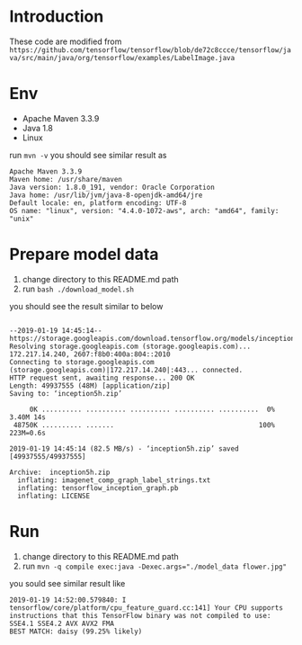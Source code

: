 Introduction
=====
These code are modified from `https://github.com/tensorflow/tensorflow/blob/de72c8ccce/tensorflow/java/src/main/java/org/tensorflow/examples/LabelImage.java`

Env
=====
- Apache Maven 3.3.9
- Java 1.8
- Linux

run `mvn -v` you should see similar result as 

```
Apache Maven 3.3.9
Maven home: /usr/share/maven
Java version: 1.8.0_191, vendor: Oracle Corporation
Java home: /usr/lib/jvm/java-8-openjdk-amd64/jre
Default locale: en, platform encoding: UTF-8
OS name: "linux", version: "4.4.0-1072-aws", arch: "amd64", family: "unix"
```

Prepare model data
=====

1. change directory to this README.md path
2. run `bash ./download_model.sh`

you should see the result similar to below

```

--2019-01-19 14:45:14--  https://storage.googleapis.com/download.tensorflow.org/models/inception5h.zip
Resolving storage.googleapis.com (storage.googleapis.com)... 172.217.14.240, 2607:f8b0:400a:804::2010
Connecting to storage.googleapis.com (storage.googleapis.com)|172.217.14.240|:443... connected.
HTTP request sent, awaiting response... 200 OK
Length: 49937555 (48M) [application/zip]
Saving to: ‘inception5h.zip’

     0K .......... .......... .......... .......... ..........  0% 3.40M 14s
 48750K .......... .......                                    100%  223M=0.6s

2019-01-19 14:45:14 (82.5 MB/s) - ‘inception5h.zip’ saved [49937555/49937555]

Archive:  inception5h.zip
  inflating: imagenet_comp_graph_label_strings.txt  
  inflating: tensorflow_inception_graph.pb  
  inflating: LICENSE                 
```


Run
=====
1. change directory to this README.md path
2. run `mvn -q compile exec:java -Dexec.args="./model_data flower.jpg"`

you sould see similar result like

```
2019-01-19 14:52:00.579840: I tensorflow/core/platform/cpu_feature_guard.cc:141] Your CPU supports instructions that this TensorFlow binary was not compiled to use: SSE4.1 SSE4.2 AVX AVX2 FMA
BEST MATCH: daisy (99.25% likely)
```

